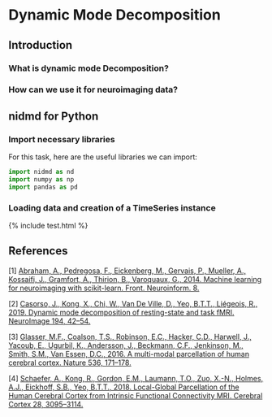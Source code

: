 # Dynamic Mode Decomposition



## Introduction

### What is dynamic mode Decomposition?

### How can we use it for neuroimaging data?

## nidmd for Python

### Import necessary libraries

For this task, here are the useful libraries we can import:

``` python
import nidmd as nd
import numpy as np
import pandas as pd
```

### Loading data and creation of a TimeSeries instance





{% include test.html %}



## References

[1] <a href="https://doi.org/10.3389/fninf.2014.00014" target="_blank">Abraham, A., Pedregosa, F., Eickenberg, M., Gervais, P., Mueller, A., Kossaifi, J., Gramfort, A., Thirion, B., Varoquaux, G., 2014. Machine learning for neuroimaging with scikit-learn. Front. Neuroinform. 8.</a>

[2] <a href="https://doi.org/10.1016/j.neuroimage.2019.03.019" target="_blank">Casorso, J., Kong, X., Chi, W., Van De Ville, D., Yeo, B.T.T., Liégeois, R., 2019. Dynamic mode decomposition of resting-state and task fMRI. NeuroImage 194, 42–54.</a>

[3] <a href="https://doi.org/10.1038/nature18933" target="_blank">Glasser, M.F., Coalson, T.S., Robinson, E.C., Hacker, C.D., Harwell, J., Yacoub, E., Ugurbil, K., Andersson, J., Beckmann, C.F., Jenkinson, M., Smith, S.M., Van Essen, D.C., 2016. A multi-modal parcellation of human cerebral cortex. Nature 536, 171–178.</a>

[4] <a href="https://doi.org/10.1093/cercor/bhx179" target="_blank">Schaefer, A., Kong, R., Gordon, E.M., Laumann, T.O., Zuo, X.-N., Holmes, A.J., Eickhoff, S.B., Yeo, B.T.T., 2018. Local-Global Parcellation of the Human Cerebral Cortex from Intrinsic Functional Connectivity MRI. Cerebral Cortex 28, 3095–3114.</a>
